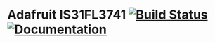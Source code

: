# Adafruit IS31FL3741 [![Build Status](https://github.com/adafruit/Adafruit_IS31FL3741/workflows/Arduino%20Library%20CI/badge.svg)](https://github.com/adafruit/Adafruit_IS31FL3741/actions)[![Documentation](https://github.com/adafruit/ci-arduino/blob/master/assets/doxygen_badge.svg)](http://adafruit.github.io/Adafruit_IS31FL3741/html/index.html)

